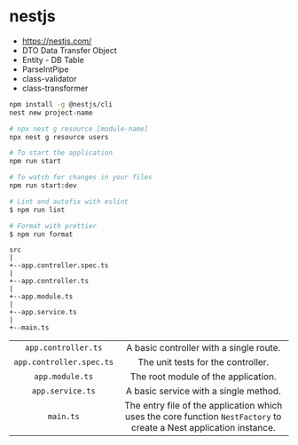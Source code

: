 # nestjs

- https://nestjs.com/
- DTO Data Transfer Object
- Entity - DB Table
- ParseIntPipe
- class-validator
- class-transformer

```bash
npm install -g @nestjs/cli
nest new project-name

# npx nest g resource [module-name]
npx nest g resource users

# To start the application
npm run start

# To watch for changes in your files
npm run start:dev

# Lint and autofix with eslint
$ npm run lint

# Format with prettier
$ npm run format
```

```
src
|
+--app.controller.spec.ts
|
+--app.controller.ts
|
+--app.module.ts
|
+--app.service.ts
|
+--main.ts
```

|                     |                                         |
| :-----------------: | :-------------------------------------: |
| `app.controller.ts` | A basic controller with a single route. |
| `app.controller.spec.ts` | The unit tests for the controller. |
| `app.module.ts` | The root module of the application. |
| `app.service.ts` | A basic service with a single method. |
| `main.ts` | The entry file of the application which uses the core function `NestFactory` to create a Nest application instance. |
